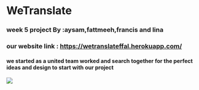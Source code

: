 # WeTranslate
### week 5 project By :aysam,fattmeeh,francis and lina
### our website link : https://wetranslateffal.herokuapp.com/
#### we started as a united team worked and search together for the perfect ideas and design to start with our project
![](https://i.imgur.com/zScEkFT.jpg)
